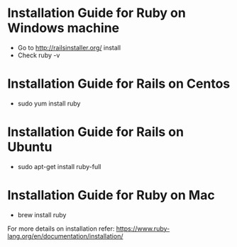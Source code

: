 # Installation Guide for Ruby on Windows machine
- Go to http://railsinstaller.org/ install 
- Check ruby -v

# Installation Guide for Rails on Centos
- sudo yum install ruby

# Installation Guide for Rails on Ubuntu
- sudo apt-get install ruby-full

# Installation Guide for Ruby on Mac
- brew install ruby

For more details on installation refer: 
https://www.ruby-lang.org/en/documentation/installation/ 